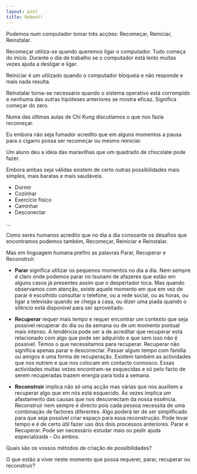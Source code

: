 ```yaml
---
layout: post
title: Reboot!
---
```


Podemos num computador tomar três acções:  Recomeçar, Reiniciar,
Reinstalar.

Recomeçar utiliza-se quando queremos ligar o computador. Tudo começa do
início. Durante o dia de trabalho se o computador está lento muitas vezes
ajuda a desligar e ligar. 

Reiniciar é um utilizado  quando o computador bloqueia e não responde
e mais nada resulta.

Reinstalar torna-se necessário quando o sistema operativo está corrompido
e nenhuma das outras hipóteses anteriores se mostra eficaz. Significa
começar do zero. 

Numa das últimas aulas de Chi Kung discutíamos o que nos fazia recomeçar.

Eu embora não seja fumador acredito que em alguns momentos a pausa para
o cigarro possa ser recomeçar ou mesmo reiniciar. 

Um aluno deu a ideia das maravilhas que um quadrado de chocolate pode
fazer.

Embora ambas seja válidas existem de certo outras possibilidades mais
simples, mais baratas e mais saudáveis.

+ Dormir
+ Cozinhar
+ Exercício físico
+ Caminhar
+ Desconectar

...

Como seres humanos acredito que no dia a dia consoante os desafios que
encontramos podemos também, Recomeçar, Reiniciar e Reinstalar.

Mas em linguagem humana prefiro as palavras Parar, Recuperar
e Reconstruir.

+ **Parar** significa utilizar os pequenos momentos no dia a dia. Nem
sempre é claro onde podemos parar no tsunami de afazeres que estão em
alguns casos já presentes assim que o despertador toca. Mas quando
observamos com atenção, existe aquele momento em que em vez de parar
é escolhido consultar o telefone, ou a rede social, ou as horas, ou ligar
a televisão quando se chega a casa, ou dizer uma piada quando o silêncio
está disponível para ser aproveitado. 

+ **Recuperar** requer mais tempo e requer encontrar um contexto que seja
possível recuperar do dia ou da semana ou de um momento pontual mais
intenso. A tendência pode ser a de acreditar que recuperar está
relacionado com algo que pode ser adquirido e que sem isso não é possível.
Temos o que necessitamos para recuperar. Recuperar não significa apenas
parar e desconectar. Passar algum tempo com família ou amigos é uma forma
de recuperação. Existem também as actividades que nos nutrem e que nos
colocam em contacto connosco. Essas actividades muitas vezes encontram-se
esquecidas e só pelo facto de serem recuperadas trazem energia para toda
a semana. 

+ **Reconstruir** implica não só uma acção mas várias que nos auxiliem
a recuperar algo que em nós está esquecido. Ás vezes implica um
afastamento das causas que nos desconectam da nossa essência. Reconstruir
nem sempre é directo pois cada pessoa necessita de uma combinação de
factores diferentes. Algo poderá ter de ser simplificado para que seja
possível criar espaço para essa reconstrução. Pode levar tempo e é de
certo útil fazer uso dos dois processos anteriores. Parar e Recuperar.
Pode ser necessário estudar mais ou pedir ajuda especializada - Ou ambos. 

Quais são os vossos métodos de criação de possibilidades? 

O que estão a viver neste momento que possa requerer, parar, recuperar ou
reconstruir?  
